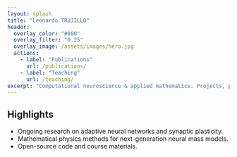 ```yaml
---
layout: splash
title: "Leonardo TRUJILLO"
header:
  overlay_color: "#000"
  overlay_filter: "0.25"
  overlay_image: /assets/images/hero.jpg
  actions:
    - label: "Publications"
      url: /publications/
    - label: "Teaching"
      url: /teaching/
excerpt: "Computational neuroscience & applied mathematics. Projects, publications, and teaching."
---
```


## Highlights
- Ongoing research on adaptive neural networks and synaptic plasticity.
- Mathematical physics methods for next-generation neural mass models.
- Open-source code and course materials.
